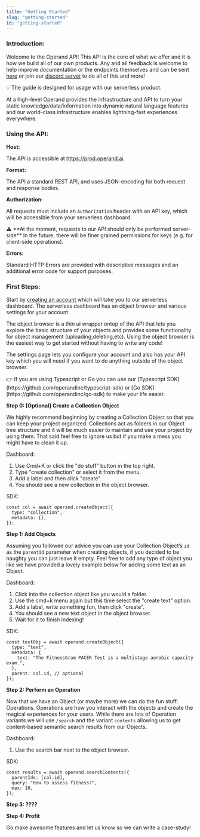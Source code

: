 ```yaml
---
title: "Getting Started"
slug: "getting-started"
id: "getting-started"
---
```


### Introduction:

Welcome to the Operand API! This API is the core of what we offer and it is how we build all of our own products. Any and all feedback is welcome to help improve documentation or the endpoints themselves and can be sent [here](mailto:support@operand.ai) or join our [discord server](https://discord.gg/WpaFpt5C9M) to do all of this and more!

<aside>
💡 The guide is designed for usage with our serverless product.

</aside>

At a high-level Operand provides the infrastructure and API to turn your static knowledge/data/information into dynamic natural language features and our world-class infrastructure enables lightning-fast experiences everywhere.

### Using the API:

**Host:**

The API is accessible at https://prod.operand.ai.

**Format:**

The API a standard REST API, and uses JSON-encoding for both request and response bodies.

**Authorization:**

All requests must include an `Authorization` header with an API key, which will be accessible from your serverless dashboard.

<aside>
⚠️ **At the moment, requests to our API should only be performed server-side** In the future, there will be finer grained permissions for keys (e.g. for client-side operations).

</aside>

**Errors:**

Standard HTTP Errors are provided with descriptive messages and an additional error code for support purposes.

### First Steps:

Start by [creating an account](/auth) which will take you to our serverless dashboard. The serverless dashboard has an object browser and various settings for your account.

The object browser is a thin ui wrapper ontop of the API that lets you explore the basic structure of your objects and provides some functionality for object management (uploading,deleting,etc). Using the object browser is the easiest way to get started without having to write any code!

The settings page lets you configure your account and also has your API key which you will need if you want to do anything outside of the object browser.

<aside>
👉 If you are using Typescript or Go you can use our [Typescript SDK](https://github.com/operandinc/typescript-sdk) or [Go SDK](https://github.com/operandinc/go-sdk) to make your life easier.

</aside>

**Step 0: [Optional] Create a Collection Object**

We highly recommend beginning by creating a Collection Object so that you can keep your project organized. Collections act as folders in our Object tree structure and it will be much easier to maintain and use your project by using them. That said feel free to ignore us but if you make a mess you might have to clean it up.

Dashboard:

1. Use Cmd+K or click the "do stuff" button in the top right.
2. Type "create collection" or select it from the menu.
3. Add a label and then click "create".
4. You should see a new collection in the object browser.

SDK:

```tsx
const col = await operand.createObject({
  type: "collection",
  metadata: {},
});
```

**Step 1: Add Objects**

Assuming you followed our advice you can use your Collection Object’s `id` as the `parentId` parameter when creating objects, if you decided to be naughty you can just leave it empty. Feel free to add any type of object you like we have provided a lovely example below for adding some text as an Object.

Dashboard:

1. Click into the collection object like you would a folder.
2. Use the cmd+k menu again but this time select the "create text" option.
3. Add a label, write something fun, then click "create".
4. You should see a new text object in the object browser.
5. Wait for it to finish indexing!

SDK:

```tsx
const textObj = await operand.createObject({
  type: "text",
  metadata: {
    text: "The FitnessGram PACER Test is a multistage aerobic capacity exam.",
  },
  parent: col.id, // optional
});
```

**Step 2: Perform an Operation**

Now that we have an Object (or maybe more) we can do the fun stuff: Operations. Operations are how you interact with the objects and create the magical experiences for your users. While there are lots of Operation variants we will use `/search` and the variant `contents` allowing us to get content-based semantic search results from our Objects.

Dashboard:

1. Use the search bar next to the object browser.

SDK:

```tsx
const results = await operand.searchContents({
  parentIds: [col.id],
  query: "How to assess fitness?",
  max: 10,
});
```

**Step 3: ????**

**Step 4: Profit**

Go make awesome features and let us know so we can write a case-study!
